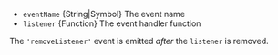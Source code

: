 <!-- YAML
added: v0.9.3
-->

* `eventName` {String|Symbol} The event name
* `listener` {Function} The event handler function

The `'removeListener'` event is emitted *after* the `listener` is removed.

